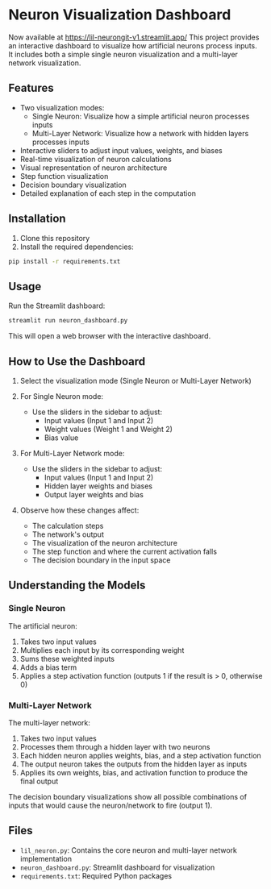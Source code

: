 # Neuron Visualization Dashboard
Now available at https://lil-neurongit-v1.streamlit.app/
This project provides an interactive dashboard to visualize how artificial neurons process inputs. It includes both a simple single neuron visualization and a multi-layer network visualization.

## Features

- Two visualization modes:
  - Single Neuron: Visualize how a simple artificial neuron processes inputs
  - Multi-Layer Network: Visualize how a network with hidden layers processes inputs
- Interactive sliders to adjust input values, weights, and biases
- Real-time visualization of neuron calculations
- Visual representation of neuron architecture
- Step function visualization
- Decision boundary visualization
- Detailed explanation of each step in the computation

## Installation

1. Clone this repository
2. Install the required dependencies:

```bash
pip install -r requirements.txt
```

## Usage

Run the Streamlit dashboard:

```bash
streamlit run neuron_dashboard.py
```

This will open a web browser with the interactive dashboard.

## How to Use the Dashboard

1. Select the visualization mode (Single Neuron or Multi-Layer Network)

2. For Single Neuron mode:
   - Use the sliders in the sidebar to adjust:
     - Input values (Input 1 and Input 2)
     - Weight values (Weight 1 and Weight 2)
     - Bias value

3. For Multi-Layer Network mode:
   - Use the sliders in the sidebar to adjust:
     - Input values (Input 1 and Input 2)
     - Hidden layer weights and biases
     - Output layer weights and bias

4. Observe how these changes affect:
   - The calculation steps
   - The network's output
   - The visualization of the neuron architecture
   - The step function and where the current activation falls
   - The decision boundary in the input space

## Understanding the Models

### Single Neuron
The artificial neuron:
1. Takes two input values
2. Multiplies each input by its corresponding weight
3. Sums these weighted inputs
4. Adds a bias term
5. Applies a step activation function (outputs 1 if the result is > 0, otherwise 0)

### Multi-Layer Network
The multi-layer network:
1. Takes two input values
2. Processes them through a hidden layer with two neurons
3. Each hidden neuron applies weights, bias, and a step activation function
4. The output neuron takes the outputs from the hidden layer as inputs
5. Applies its own weights, bias, and activation function to produce the final output

The decision boundary visualizations show all possible combinations of inputs that would cause the neuron/network to fire (output 1).

## Files

- `lil_neuron.py`: Contains the core neuron and multi-layer network implementation
- `neuron_dashboard.py`: Streamlit dashboard for visualization
- `requirements.txt`: Required Python packages 
